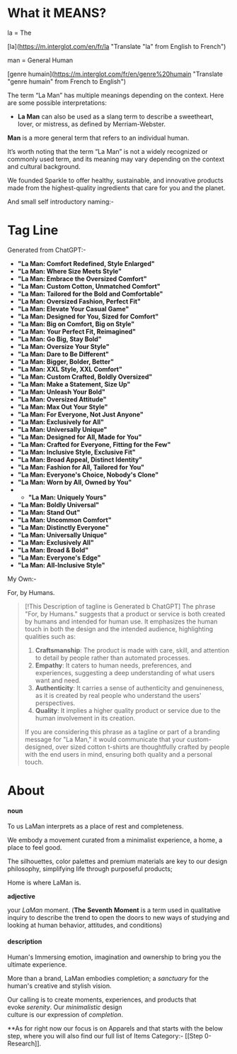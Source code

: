 # What it MEANS?


la = The

[la](https://m.interglot.com/en/fr/la "Translate "la" from English to French")

man = General Human

[genre humain](https://m.interglot.com/fr/en/genre%20humain "Translate "genre humain" from French to English") 


The term “La Man” has multiple meanings depending on the context. Here are some possible interpretations:

- **La Man** can also be used as a slang term to describe a sweetheart, lover, or mistress, as defined by Merriam-Webster.

**Man** is a more general term that refers to an individual human.

It’s worth noting that the term “La Man” is not a widely recognized or commonly used term, and its meaning may vary depending on the context and cultural background.


We founded Sparkle to offer healthy, sustainable, and innovative products made from the highest-quality ingredients that care for you and the planet.

And small self introductory naming:-

# Tag Line

Generated from ChatGPT:-

- **"La Man: Comfort Redefined, Style Enlarged"**
- **"La Man: Where Size Meets Style"**
- **"La Man: Embrace the Oversized Comfort"**
- **"La Man: Custom Cotton, Unmatched Comfort"**
- **"La Man: Tailored for the Bold and Comfortable"**
- **"La Man: Oversized Fashion, Perfect Fit"**
- **"La Man: Elevate Your Casual Game"**
- **"La Man: Designed for You, Sized for Comfort"**
- **"La Man: Big on Comfort, Big on Style"**
- **"La Man: Your Perfect Fit, Reimagined"**
- **"La Man: Go Big, Stay Bold"**
- **"La Man: Oversize Your Style"**
- **"La Man: Dare to Be Different"**
- **"La Man: Bigger, Bolder, Better"**
- **"La Man: XXL Style, XXL Comfort"**
- **"La Man: Custom Crafted, Boldly Oversized"**
- **"La Man: Make a Statement, Size Up"**
- **"La Man: Unleash Your Bold"**
- **"La Man: Oversized Attitude"**
- **"La Man: Max Out Your Style"**
- **"La Man: For Everyone, Not Just Anyone"**
- **"La Man: Exclusively for All"**
- **"La Man: Universally Unique"**
- **"La Man: Designed for All, Made for You"**
- **"La Man: Crafted for Everyone, Fitting for the Few"**
- **"La Man: Inclusive Style, Exclusive Fit"**
- **"La Man: Broad Appeal, Distinct Identity"**
- **"La Man: Fashion for All, Tailored for You"**
- **"La Man: Everyone's Choice, Nobody's Clone"**
- **"La Man: Worn by All, Owned by You"**
- - **"La Man: Uniquely Yours"**
- **"La Man: Boldly Universal"**
- **"La Man: Stand Out"**
- **"La Man: Uncommon Comfort"**
- **"La Man: Distinctly Everyone"**
- **"La Man: Universally Unique"**
- **"La Man: Exclusively All"**
- **"La Man: Broad & Bold"**
- **"La Man: Everyone's Edge"**
- **"La Man: All-Inclusive Style"**

My Own:-

For, by Humans.

> [!This Description of tagline is Generated b ChatGPT]
> The phrase "For, by Humans." suggests that a product or service is both created by humans and intended for human use. It emphasizes the human touch in both the design and the intended audience, highlighting qualities such as:
> 
> 1. **Craftsmanship**: The product is made with care, skill, and attention to detail by people rather than automated processes.
> 2. **Empathy**: It caters to human needs, preferences, and experiences, suggesting a deep understanding of what users want and need.
> 3. **Authenticity**: It carries a sense of authenticity and genuineness, as it is created by real people who understand the users' perspectives.
> 4. **Quality**: It implies a higher quality product or service due to the human involvement in its creation.
> 
> If you are considering this phrase as a tagline or part of a branding message for "La Man," it would communicate that your custom-designed, over sized cotton t-shirts are thoughtfully crafted by people with the end users in mind, ensuring both quality and a personal touch.

# About

#### **noun**

To us LaMan interprets as a place of rest and completeness.

We embody a movement curated from a minimalist experience, a home, a place to feel good. 

The silhouettes, color palettes and premium materials are key to our design philosophy, simplifying life through purposeful products; 

Home is where LaMan is.

**adjective**

your _LaMan_ moment. (**The** **Seventh** **Moment** is a term used in qualitative inquiry to describe the trend to open the doors to new ways of studying and looking at human behavior, attitudes, and conditions)

#### description

Human's Immersing emotion, imagination and ownership to bring you the ultimate experience.

More than a brand, LaMan embodies completion; a _sanctuary_ for the human's creative and stylish vision.

Our calling is to create moments, experiences, and products that evoke _serenity_. Our _minimalistic_ design  
culture is our expression of _completion_.

**As for right now our focus is on Apparels and that starts with the below step, where you will also find our full list of Items Category:-  [[Step 0- Research]].
